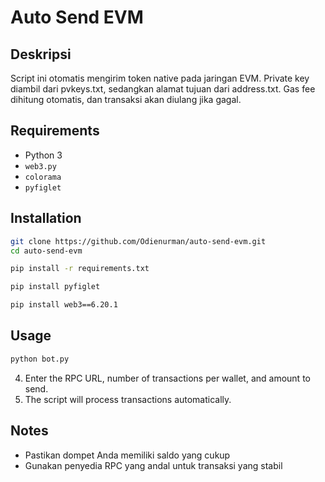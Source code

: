 # Auto Send EVM

## Deskripsi
Script ini otomatis mengirim token native pada jaringan EVM. Private key diambil dari pvkeys.txt, sedangkan alamat tujuan dari address.txt. Gas fee dihitung otomatis, dan transaksi akan diulang jika gagal.


## Requirements
- Python 3
- `web3.py`
- `colorama`
- `pyfiglet`

## Installation
   ```sh
   git clone https://github.com/Odienurman/auto-send-evm.git
   cd auto-send-evm
```

```sh
pip install -r requirements.txt
```
```sh
pip install pyfiglet
```
```sh
pip install web3==6.20.1
```

## Usage
   ```sh
   python bot.py
   ```
4. Enter the RPC URL, number of transactions per wallet, and amount to send.
5. The script will process transactions automatically.

## Notes
- Pastikan dompet Anda memiliki saldo yang cukup
- Gunakan penyedia RPC yang andal untuk transaksi yang stabil

